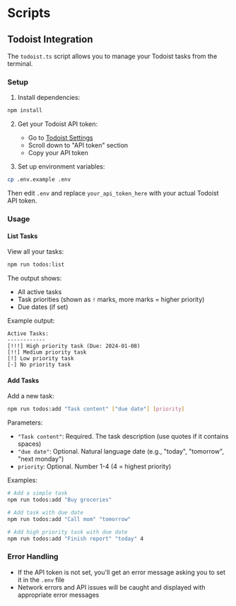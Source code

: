 # Scripts

## Todoist Integration

The `todoist.ts` script allows you to manage your Todoist tasks from the terminal.

### Setup

1. Install dependencies:

```bash
npm install
```

2. Get your Todoist API token:

   - Go to [Todoist Settings](https://app.todoist.com/app/settings/integrations/developer)
   - Scroll down to "API token" section
   - Copy your API token

3. Set up environment variables:

```bash
cp .env.example .env
```

Then edit `.env` and replace `your_api_token_here` with your actual Todoist API token.

### Usage

#### List Tasks

View all your tasks:

```bash
npm run todos:list
```

The output shows:

- All active tasks
- Task priorities (shown as `!` marks, more marks = higher priority)
- Due dates (if set)

Example output:

```
Active Tasks:
------------
[!!!] High priority task (Due: 2024-01-08)
[!!] Medium priority task
[!] Low priority task
[-] No priority task
```

#### Add Tasks

Add a new task:

```bash
npm run todos:add "Task content" ["due date"] [priority]
```

Parameters:

- `"Task content"`: Required. The task description (use quotes if it contains spaces)
- `"due date"`: Optional. Natural language date (e.g., "today", "tomorrow", "next monday")
- `priority`: Optional. Number 1-4 (4 = highest priority)

Examples:

```bash
# Add a simple task
npm run todos:add "Buy groceries"

# Add task with due date
npm run todos:add "Call mom" "tomorrow"

# Add high priority task with due date
npm run todos:add "Finish report" "today" 4
```

### Error Handling

- If the API token is not set, you'll get an error message asking you to set it in the `.env` file
- Network errors and API issues will be caught and displayed with appropriate error messages
